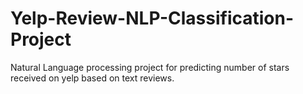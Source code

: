 # Yelp-Review-NLP-Classification-Project
Natural Language processing project for predicting number of stars received on yelp based on text reviews.
